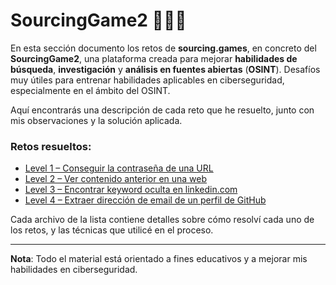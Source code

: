 # SourcingGame2 🕵️‍♂️🔎

En esta sección documento los retos de **sourcing.games**, en concreto del **SourcingGame2**, una plataforma creada para mejorar **habilidades de búsqueda**, **investigación** y **análisis en fuentes abiertas** (**OSINT**). Desafíos muy útiles para entrenar habilidades aplicables en ciberseguridad, especialmente en el ámbito del OSINT.

Aquí encontrarás una descripción de cada reto que he resuelto, junto con mis observaciones y la solución aplicada.

### Retos resueltos:

- [Level 1 – Conseguir la contraseña de una URL](./Level01.md)
- [Level 2 – Ver contenido anterior en una web](./Level02.md)
- [Level 3 – Encontrar keyword oculta en linkedin.com](./Level03.md)
- [Level 4 – Extraer dirección de email de un perfil de GitHub](./Level04.md)


Cada archivo de la lista contiene detalles sobre cómo resolví cada uno de los retos, y las técnicas que utilicé en el proceso.

---

**Nota**: Todo el material está orientado a fines educativos y a mejorar mis habilidades en ciberseguridad.
